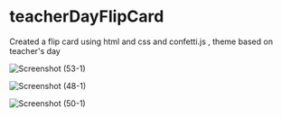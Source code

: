 # teacherDayFlipCard
Created a flip card using html and css and confetti.js , theme based on teacher's day

![Screenshot (53-1)](https://github.com/user-attachments/assets/45ff92d9-b2ba-43c5-84b9-8bb2cc3b65de)

![Screenshot (48-1)](https://github.com/user-attachments/assets/feaecb6e-3e19-4216-a070-e4d1dacc5f21)

![Screenshot (50-1)](https://github.com/user-attachments/assets/a77c950c-3665-4634-9780-b140229df196)
